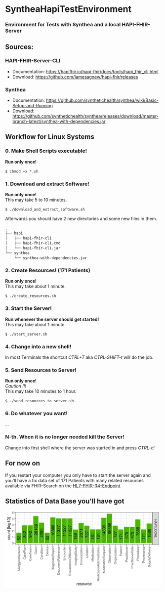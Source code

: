 # SyntheaHapiTestEnvironment
### Environment for Tests with Synthea and a local HAPI-FHIR-Server

## Sources:

### HAPI-FHIR-Server-CLI
  - Documentation: https://hapifhir.io/hapi-fhir/docs/tools/hapi_fhir_cli.html  
  - Download: https://github.com/jamesagnew/hapi-fhir/releases

### Synthea
  - Documentation: https://github.com/synthetichealth/synthea/wiki/Basic-Setup-and-Running  
  - Download: https://github.com/synthetichealth/synthea/releases/download/master-branch-latest/synthea-with-dependencies.jar


## Workflow for Linux Systems

### 0. Make Shell Scripts executable!
**Run only once!**
```
$ chmod +x *.sh
```

### 1. Download and extract Software!
**Run only once!**  
This may take 5 to 10 minutes.
```
$ ./download_and_extract_software.sh
```
Afterwards you should have 2 new directories and some new files in them.    
```
.
├── hapi
│   ├── hapi-fhir-cli
│   ├── hapi-fhir-cli.cmd
│   └── hapi-fhir-cli.jar
└── synthea
    └── synthea-with-dependencies.jar
```

### 2. Create Resources! (171 Patients)
**Run only once!**  
This may take about 1 minute.  
```
$ ./create_resources.sh
```

### 3. Start the Server!
**Run whenever the server should get started!**  
This may take about 1 minute.  
```
$ ./start_server.sh
```

### 4. Change into a new shell!
In most Terminals the shortcut *CTRL+T* aka *CTRL-SHIFT-t* will do the job.

### 5. Send Resources to Server!
**Run only once!**  
*Caution !!!*  
This may take 10 minutes to 1 hour.  
```
$ ./send_resources_to_server.sh
```

### 6. Do whatever you want!
  
...  

### N-th. When it is no longer needed kill the Server!
Change into first shell where the server was started in and press *CTRL-c*!


## For now on

If you restart your computer you only have to start the server again and
you'll have a fix data set of 171 Patients with many related resources available via
FHIR-Search on the [HL7-FHIR-R4-Endpoint](http://localhost:8080/baseR4 "localhost:8080/baseR4").

## Statistics of Data Base you'll have got

![count_all_resources_20200813034642.png](pix/count_all_resources_20200813034642.png "count_all_resources_20200813034642.png")